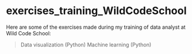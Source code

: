 # exercises_training_WildCodeSchool
Here are some of the exercises made during my training of data analyst at Wild Code School:
> Data visualization (Python)
> Machine learning (Python)
